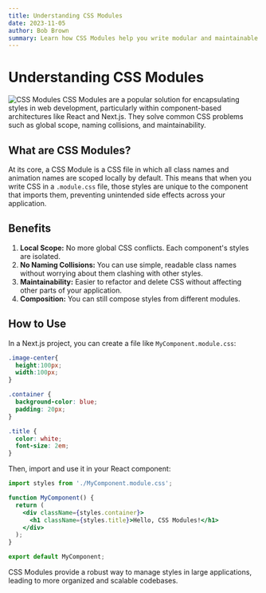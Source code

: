 ```yaml
---
title: Understanding CSS Modules
date: 2023-11-05
author: Bob Brown
summary: Learn how CSS Modules help you write modular and maintainable CSS in your React and Next.js projects.
---
```


# Understanding CSS Modules

<img src="/file.svg" alt="CSS Modules" class="img-center"/>
CSS Modules are a popular solution for encapsulating styles in web development, particularly within component-based architectures like React and Next.js. They solve common CSS problems such as global scope, naming collisions, and maintainability.

## What are CSS Modules?

At its core, a CSS Module is a CSS file in which all class names and animation names are scoped locally by default. This means that when you write CSS in a `.module.css` file, those styles are unique to the component that imports them, preventing unintended side effects across your application.

## Benefits

1.  **Local Scope:** No more global CSS conflicts. Each component's styles are isolated.
2.  **No Naming Collisions:** You can use simple, readable class names without worrying about them clashing with other styles.
3.  **Maintainability:** Easier to refactor and delete CSS without affecting other parts of your application.
4.  **Composition:** You can still compose styles from different modules.

## How to Use

In a Next.js project, you can create a file like `MyComponent.module.css`:

```css
.image-center{
  height:100px;
  width:100px;
}

.container {
  background-color: blue;
  padding: 20px;
}

.title {
  color: white;
  font-size: 2em;
}
```

Then, import and use it in your React component:

```jsx
import styles from './MyComponent.module.css';

function MyComponent() {
  return (
    <div className={styles.container}>
      <h1 className={styles.title}>Hello, CSS Modules!</h1>
    </div>
  );
}

export default MyComponent;
```

CSS Modules provide a robust way to manage styles in large applications, leading to more organized and scalable codebases.